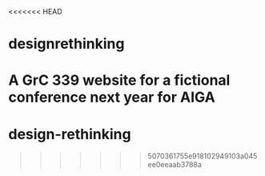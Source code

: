 <<<<<<< HEAD
# designrethinking
A GrC 339 website for a fictional conference next year for AIGA
=======
# design-rethinking
>>>>>>> 5070361755e918102949103a045ee0eeaab3788a

